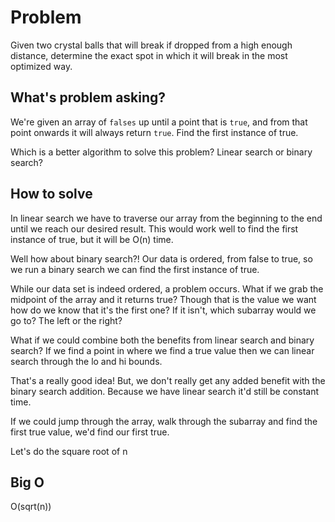 # Problem

Given two crystal balls that will break if dropped from a high enough distance, determine the exact spot in which it will break in the most optimized way.

## What's problem asking?

We're given an array of `falses` up until a point that is `true`, and from that point onwards it will always return `true`. Find the first instance of true.

Which is a better algorithm to solve this problem? Linear search or binary search?

## How to solve

In linear search we have to traverse our array from the beginning to the end until we reach our desired result. This would work well to find the first instance of true, but it will be O(n) time.

Well how about binary search?! Our data is ordered, from false to true, so we run a binary search we can find the first instance of true.

While our data set is indeed ordered, a problem occurs. What if we grab the midpoint of the array and it returns true? Though that is the value we want how do we know that it's the first one? If it isn't, which subarray would we go to? The left or the right?

What if we could combine both the benefits from linear search and binary search? If we find a point in where we find a true value then we can linear search through the lo and hi bounds.

That's a really good idea! But, we don't really get any added benefit with the binary search addition. Because we have linear search it'd still be constant time.

If we could jump through the array, walk through the subarray and find the first true value, we'd find our first true.

Let's do the square root of n

## Big O

O(sqrt(n))